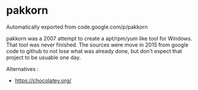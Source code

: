 # pakkorn

Automatically exported from code.google.com/p/pakkorn

pakkorn was a 2007 attempt to create a apt/rpm/yum like tool for Windows.
That tool was never finished.
The sources were move in 2015 from google code to github to not lose what was already done, 
but don't expect that project to be usuable one day.

Alternatives : 
* https://chocolatey.org/

